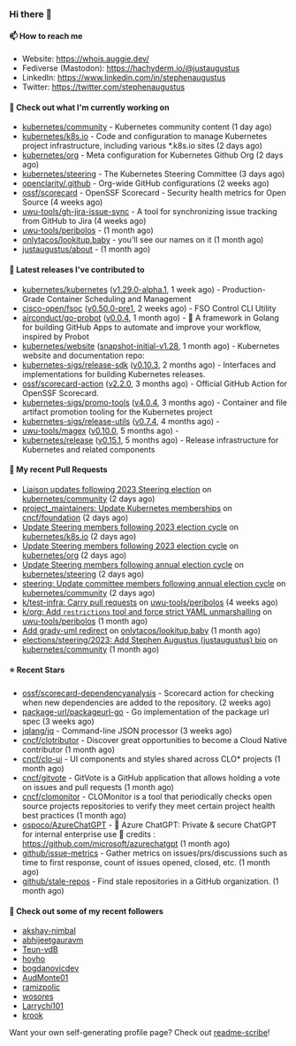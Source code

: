 ### Hi there 👋

#### 📫 How to reach me

- Website: https://whois.auggie.dev/
- Fediverse (Mastodon): https://hachyderm.io/@justaugustus
- LinkedIn: https://www.linkedin.com/in/stephenaugustus
- Twitter: https://twitter.com/stephenaugustus

#### 👷 Check out what I'm currently working on

- [kubernetes/community](https://github.com/kubernetes/community) - Kubernetes community content (1 day ago)
- [kubernetes/k8s.io](https://github.com/kubernetes/k8s.io) - Code and configuration to manage Kubernetes project infrastructure, including various *.k8s.io sites (2 days ago)
- [kubernetes/org](https://github.com/kubernetes/org) - Meta configuration for Kubernetes Github Org (2 days ago)
- [kubernetes/steering](https://github.com/kubernetes/steering) - The Kubernetes Steering Committee (3 days ago)
- [openclarity/.github](https://github.com/openclarity/.github) - Org-wide GitHub configurations (2 weeks ago)
- [ossf/scorecard](https://github.com/ossf/scorecard) - OpenSSF Scorecard - Security health metrics for Open Source (4 weeks ago)
- [uwu-tools/gh-jira-issue-sync](https://github.com/uwu-tools/gh-jira-issue-sync) - A tool for synchronizing issue tracking from GitHub to Jira (4 weeks ago)
- [uwu-tools/peribolos](https://github.com/uwu-tools/peribolos) -  (1 month ago)
- [onlytacos/lookitup.baby](https://github.com/onlytacos/lookitup.baby) - you&#39;ll see our names on it (1 month ago)
- [justaugustus/about](https://github.com/justaugustus/about) -  (1 month ago)

#### 🔭 Latest releases I've contributed to

- [kubernetes/kubernetes](https://github.com/kubernetes/kubernetes) ([v1.29.0-alpha.1](https://github.com/kubernetes/kubernetes/releases/tag/v1.29.0-alpha.1), 1 week ago) - Production-Grade Container Scheduling and Management
- [cisco-open/fsoc](https://github.com/cisco-open/fsoc) ([v0.50.0-pre1](https://github.com/cisco-open/fsoc/releases/tag/v0.50.0-pre1), 2 weeks ago) - FSO Control CLI Utility
- [airconduct/go-probot](https://github.com/airconduct/go-probot) ([v0.0.4](https://github.com/airconduct/go-probot/releases/tag/v0.0.4), 1 month ago) - 🤖 A framework in Golang for building GitHub Apps to automate and improve your workflow, inspired by Probot
- [kubernetes/website](https://github.com/kubernetes/website) ([snapshot-initial-v1.28](https://github.com/kubernetes/website/releases/tag/snapshot-initial-v1.28), 1 month ago) - Kubernetes website and documentation repo: 
- [kubernetes-sigs/release-sdk](https://github.com/kubernetes-sigs/release-sdk) ([v0.10.3](https://github.com/kubernetes-sigs/release-sdk/releases/tag/v0.10.3), 2 months ago) - Interfaces and implementations for building Kubernetes releases.
- [ossf/scorecard-action](https://github.com/ossf/scorecard-action) ([v2.2.0](https://github.com/ossf/scorecard-action/releases/tag/v2.2.0), 3 months ago) - Official GitHub Action for OpenSSF Scorecard.
- [kubernetes-sigs/promo-tools](https://github.com/kubernetes-sigs/promo-tools) ([v4.0.4](https://github.com/kubernetes-sigs/promo-tools/releases/tag/v4.0.4), 3 months ago) - Container and file artifact promotion tooling for the Kubernetes project
- [kubernetes-sigs/release-utils](https://github.com/kubernetes-sigs/release-utils) ([v0.7.4](https://github.com/kubernetes-sigs/release-utils/releases/tag/v0.7.4), 4 months ago) - 
- [uwu-tools/magex](https://github.com/uwu-tools/magex) ([v0.10.0](https://github.com/uwu-tools/magex/releases/tag/v0.10.0), 5 months ago) - 
- [kubernetes/release](https://github.com/kubernetes/release) ([v0.15.1](https://github.com/kubernetes/release/releases/tag/v0.15.1), 5 months ago) - Release infrastructure for Kubernetes and related components

#### 🔨 My recent Pull Requests

- [Liaison updates following 2023 Steering election](https://github.com/kubernetes/community/pull/7560) on [kubernetes/community](https://github.com/kubernetes/community) (2 days ago)
- [project_maintainers: Update Kubernetes memberships](https://github.com/cncf/foundation/pull/643) on [cncf/foundation](https://github.com/cncf/foundation) (2 days ago)
- [Update Steering members following 2023 election cycle](https://github.com/kubernetes/k8s.io/pull/5918) on [kubernetes/k8s.io](https://github.com/kubernetes/k8s.io) (2 days ago)
- [Update Steering members following 2023 election cycle](https://github.com/kubernetes/org/pull/4497) on [kubernetes/org](https://github.com/kubernetes/org) (2 days ago)
- [Update Steering members following annual election cycle](https://github.com/kubernetes/steering/pull/274) on [kubernetes/steering](https://github.com/kubernetes/steering) (2 days ago)
- [steering: Update committee members following annual election cycle](https://github.com/kubernetes/community/pull/7558) on [kubernetes/community](https://github.com/kubernetes/community) (2 days ago)
- [k/test-infra: Carry pull requests](https://github.com/uwu-tools/peribolos/pull/258) on [uwu-tools/peribolos](https://github.com/uwu-tools/peribolos) (4 weeks ago)
- [k/org: Add `restrictions` tool and force strict YAML unmarshalling](https://github.com/uwu-tools/peribolos/pull/257) on [uwu-tools/peribolos](https://github.com/uwu-tools/peribolos) (1 month ago)
- [Add grady-uml redirect](https://github.com/onlytacos/lookitup.baby/pull/10) on [onlytacos/lookitup.baby](https://github.com/onlytacos/lookitup.baby) (1 month ago)
- [elections/steering/2023: Add Stephen Augustus (justaugustus) bio](https://github.com/kubernetes/community/pull/7505) on [kubernetes/community](https://github.com/kubernetes/community) (1 month ago)

#### ⭐ Recent Stars

- [ossf/scorecard-dependencyanalysis](https://github.com/ossf/scorecard-dependencyanalysis) - Scorecard action for checking when new dependencies are added to the repository.  (2 weeks ago)
- [package-url/packageurl-go](https://github.com/package-url/packageurl-go) - Go implementation of the package url spec (3 weeks ago)
- [jqlang/jq](https://github.com/jqlang/jq) - Command-line JSON processor (3 weeks ago)
- [cncf/clotributor](https://github.com/cncf/clotributor) - Discover great opportunities to become a Cloud Native contributor (1 month ago)
- [cncf/clo-ui](https://github.com/cncf/clo-ui) - UI components and styles shared across CLO* projects (1 month ago)
- [cncf/gitvote](https://github.com/cncf/gitvote) - GitVote is a GitHub application that allows holding a vote on issues and pull requests (1 month ago)
- [cncf/clomonitor](https://github.com/cncf/clomonitor) - CLOMonitor is a tool that periodically checks open source projects repositories to verify they meet certain project health best practices (1 month ago)
- [ospoco/AzureChatGPT](https://github.com/ospoco/AzureChatGPT) -  🤖 Azure ChatGPT: Private &amp; secure ChatGPT for internal enterprise use 💼 credits : https://github.com/microsoft/azurechatgpt (1 month ago)
- [github/issue-metrics](https://github.com/github/issue-metrics) - Gather metrics on issues/prs/discussions such as time to first response, count of issues opened, closed, etc. (1 month ago)
- [github/stale-repos](https://github.com/github/stale-repos) - Find stale repositories in a GitHub organization. (1 month ago)

#### 👯 Check out some of my recent followers

- [akshay-nimbal](https://github.com/akshay-nimbal)
- [abhijeetgauravm](https://github.com/abhijeetgauravm)
- [Teun-vdB](https://github.com/Teun-vdB)
- [hoyho](https://github.com/hoyho)
- [bogdanovicdev](https://github.com/bogdanovicdev)
- [AudMonte01](https://github.com/AudMonte01)
- [ramizpolic](https://github.com/ramizpolic)
- [wosores](https://github.com/wosores)
- [Larrychi101](https://github.com/Larrychi101)
- [krook](https://github.com/krook)

Want your own self-generating profile page? Check out [readme-scribe](https://github.com/muesli/readme-scribe)!
